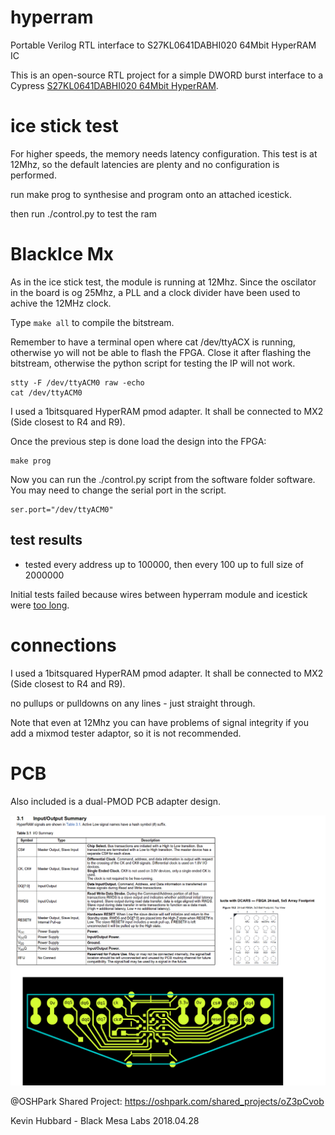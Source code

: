# hyperram

Portable Verilog RTL interface to S27KL0641DABHI020 64Mbit HyperRAM IC

This is an open-source RTL project for a simple DWORD burst interface to a Cypress [S27KL0641DABHI020 64Mbit HyperRAM](http://www.cypress.com/part/s27kl0641dabhi020).

# ice stick test

For higher speeds, the memory needs latency configuration. This test is at 12Mhz, so the default latencies are plenty and no configuration is performed.

run make prog to synthesise and program onto an attached icestick.

then run ./control.py to test the ram

# BlackIce Mx

As in the ice stick test, the module is running at 12Mhz. Since the oscilator 
in the board is og 25Mhz, a PLL and a clock divider have been used to achive the
12MHz clock.

Type ```make all``` to compile the bitstream.

Remember to have a terminal open where cat /dev/ttyACX is running, otherwise yo
will not be able to flash the FPGA. Close it after flashing the bitstream,
otherwise the python script for testing the IP will not work.
```
stty -F /dev/ttyACM0 raw -echo
cat /dev/ttyACM0
```

I used a 1bitsquared HyperRAM pmod adapter. It shall be connected to MX2 (Side
closest to R4 and R9).

Once the previous step is done load the design into the FPGA:
```
make prog
```

Now you can run the ./control.py script from the software folder software.
You may need to change the serial port in the script.
```
ser.port="/dev/ttyACM0"
```

## test results

* tested every address up to 100000, then every 100 up to full size of 2000000

Initial tests failed because wires between hyperram module and icestick were [too long](https://twitter.com/bml_khubbard/status/1022484444068757505).

# connections

I used a 1bitsquared HyperRAM pmod adapter. It shall be connected to MX2 (Side
closest to R4 and R9).

no pullups or pulldowns on any lines - just straight through.

Note that even at 12Mhz you can have problems of signal integrity if you add a
mixmod tester adaptor, so it is not recommended.

# PCB 

Also included is a dual-PMOD PCB adapter design.

![pinout](images/pinout.png)

@OSHPark Shared Project: https://oshpark.com/shared_projects/oZ3pCvob

Kevin Hubbard - Black Mesa Labs 2018.04.28
